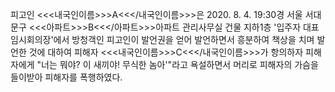 피고인 <<<내국인이름>>>A<<</내국인이름>>>은 2020. 8. 4. 19:30경 서울 서대문구 <<<아파트>>>B<<</아파트>>>아파트 관리사무실 건물 지하1층 '입주자 대표 임시회의장'에서 방청객인 피고인이 발언권을 얻어 발언하면서 흥분하여 책상을 치며 발언한 것에 대하여 피해자 <<<내국인이름>>>C<<</내국인이름>>>가 항의하자 피해자에게 "너는 뭐야? 이 새끼야! 무식한 놈아'"라고 욕설하면서 머리로 피해자의 가슴을 들이받아 피해자를 폭행하였다.